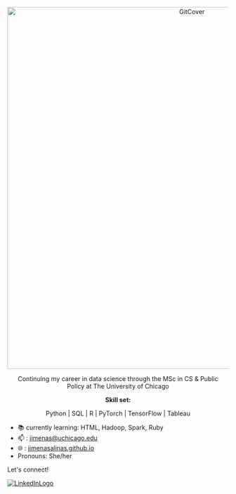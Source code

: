 <p align="center"><img width="825" alt="GitCover" src="https://user-images.githubusercontent.com/111835409/210674133-348f3935-dcd2-4b36-8e70-472ac4b4dcd8.png">


<p align="center">Continuing my career in data science through the MSc in CS & Public Policy at The University of Chicago</p>


**<p align="center">Skill set:</p>**

<p align="center">Python | SQL | R | PyTorch | TensorFlow | Tableau</p> 

- 📚 currently learning: HTML, Hadoop, Spark, Ruby
- 📫 : jimenas@uchicago.edu
- 🌐 : [jimenasalinas.github.io](https://jimenasalinas.github.io)
- Pronouns: She/her


Let's connect!


[<img alt="LinkedInLogo" src="https://user-images.githubusercontent.com/111835409/210693542-64293748-3c31-420e-b386-d00647e86472.png"></p>](https://www.linkedin.com/in/salinasjimena/)
